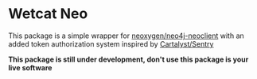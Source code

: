 # Wetcat Neo
This package is a simple wrapper for [neoxygen/neo4j-neoclient](https://github.com/neoxygen/neo4j-neoclient) with an added token authorization system inspired by [Cartalyst/Sentry](https://github.com/cartalyst/sentry)

**This package is still under development, don't use this package is your live software**